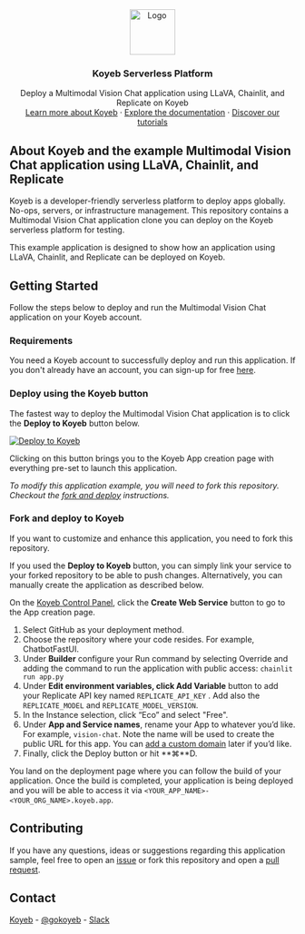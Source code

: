 <div align="center">
  <a href="https://koyeb.com">
    <img src="https://www.koyeb.com/static/images/icons/koyeb.svg" alt="Logo" width="80" height="80">
  </a>
  <h3 align="center">Koyeb Serverless Platform</h3>
  <p align="center">
    Deploy a Multimodal Vision Chat application using LLaVA, Chainlit, and Replicate on Koyeb
    <br />
    <a href="https://koyeb.com">Learn more about Koyeb</a>
    ·
    <a href="https://koyeb.com/docs">Explore the documentation</a>
    ·
    <a href="https://koyeb.com/tutorials">Discover our tutorials</a>
  </p>
</div>

## About Koyeb and the example Multimodal Vision Chat application using LLaVA, Chainlit, and Replicate

Koyeb is a developer-friendly serverless platform to deploy apps globally. No-ops, servers, or infrastructure management.
This repository contains a Multimodal Vision Chat application clone you can deploy on the Koyeb serverless platform for testing.

This example application is designed to show how an application using LLaVA, Chainlit, and Replicate can be deployed on Koyeb.

## Getting Started

Follow the steps below to deploy and run the Multimodal Vision Chat application on your Koyeb account.

### Requirements

You need a Koyeb account to successfully deploy and run this application. If you don't already have an account, you can sign-up for free [here](https://app.koyeb.com/auth/signup).

### Deploy using the Koyeb button

The fastest way to deploy the Multimodal Vision Chat application is to click the **Deploy to Koyeb** button below.

[![Deploy to Koyeb](https://www.koyeb.com/static/images/deploy/button.svg)](https://app.koyeb.com/deploy?name=example-llava-chainlit&type=git&repository=koyeb%2Fexample-llava-chainlit&branch=main&run_command=chainlit+run+app.py&env%5BREPLICATE_API_KEY%5D=CHANGE_ME&env%5BREPLICATE_MODEL%5D=yorickvp/llava-v1.6-mistral-7b&env%5BREPLICATE_MODEL_VERSION%5D=19be067b589d0c46689ffa7cc3ff321447a441986a7694c01225973c2eafc874&ports=8000%3Bhttp%3B%2F)

Clicking on this button brings you to the Koyeb App creation page with everything pre-set to launch this application.

_To modify this application example, you will need to fork this repository. Checkout the [fork and deploy](#fork-and-deploy-to-koyeb) instructions._

### Fork and deploy to Koyeb

If you want to customize and enhance this application, you need to fork this repository.

If you used the **Deploy to Koyeb** button, you can simply link your service to your forked repository to be able to push changes.
Alternatively, you can manually create the application as described below.

On the [Koyeb Control Panel](//app.koyeb.com/apps), click the **Create Web Service** button to go to the App creation page.

1. Select GitHub as your deployment method.
2. Choose the repository where your code resides. For example, ChatbotFastUI.
3. Under **Builder** configure your Run command by selecting Override and adding the command to run the application with public access: `chainlit run app.py`
4. Under **Edit environment variables, click Add Variable** button to add your Replicate API key named `REPLICATE_API_KEY` . Add also the `REPLICATE_MODEL` and `REPLICATE_MODEL_VERSION`.
5. In the Instance selection, click “Eco” and select "Free".
6. Under **App and Service names**, rename your App to whatever you’d like. For example, `vision-chat`. Note the name will be used to create the public URL for this app. You can [add a custom domain](https://www.koyeb.com/docs/run-and-scale/domains) later if you’d like.
7. Finally, click the Deploy button or hit **⌘**D.

You land on the deployment page where you can follow the build of your application. Once the build is completed, your application is being deployed and you will be able to access it via `<YOUR_APP_NAME>-<YOUR_ORG_NAME>.koyeb.app`.

## Contributing

If you have any questions, ideas or suggestions regarding this application sample, feel free to open an [issue](https://github.com/koyeb/example-multimodal-vision-chat/issues) or fork this repository and open a [pull request](https://github.com/koyeb/example-multimodal-vision-chat/pulls).

## Contact

[Koyeb](https://www.koyeb.com) - [@gokoyeb](https://twitter.com/gokoyeb) - [Slack](http://slack.koyeb.com/)

